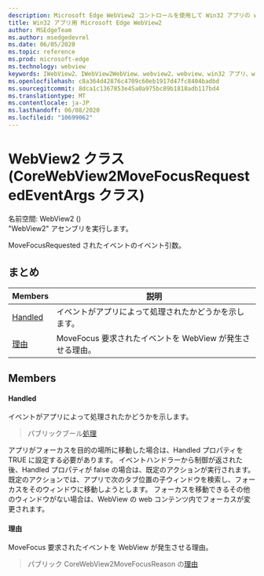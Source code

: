 ```yaml
---
description: Microsoft Edge WebView2 コントロールを使用して Win32 アプリの web コンテンツをホストする
title: Win32 アプリ用 Microsoft Edge WebView2
author: MSEdgeTeam
ms.author: msedgedevrel
ms.date: 06/05/2020
ms.topic: reference
ms.prod: microsoft-edge
ms.technology: webview
keywords: IWebView2、IWebView2WebView、webview2、webview、win32 アプリ、win32、edge、ICoreWebView2、ICoreWebView2Controller、browser control、edge html
ms.openlocfilehash: c8a364d42876c4709c60eb1917d47fc8404badbd
ms.sourcegitcommit: 8dca1c1367853e45a0a975bc89b1818adb117bd4
ms.translationtype: MT
ms.contentlocale: ja-JP
ms.lasthandoff: 06/08/2020
ms.locfileid: "10699062"
---
```

# WebView2 クラス (CoreWebView2MoveFocusRequestedEventArgs クラス) 

名前空間: WebView2 () \
"WebView2" アセンブリを実行します。

MoveFocusRequested されたイベントのイベント引数。

## まとめ

 Members                        | 説明
--------------------------------|---------------------------------------------
[Handled](#handled) | イベントがアプリによって処理されたかどうかを示します。
[理由](#reason) | MoveFocus 要求されたイベントを WebView が発生させる理由。

## Members

#### Handled 

イベントがアプリによって処理されたかどうかを示します。

> パブリックブール[処理](#handled)

アプリがフォーカスを目的の場所に移動した場合は、Handled プロパティを TRUE に設定する必要があります。 イベントハンドラーから制御が返された後、Handled プロパティが false の場合は、既定のアクションが実行されます。 既定のアクションでは、アプリで次のタブ位置の子ウィンドウを検索し、フォーカスをそのウィンドウに移動しようとします。 フォーカスを移動できるその他のウィンドウがない場合は、WebView の web コンテンツ内でフォーカスが変更されます。

#### 理由 

MoveFocus 要求されたイベントを WebView が発生させる理由。

> パブリック CoreWebView2MoveFocusReason の[理由](#reason)

